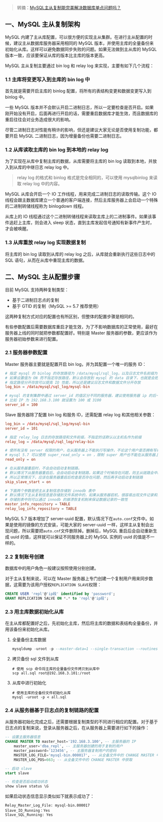 > 转摘：[MySQL主从复制能完美解决数据库单点问题吗？](https://mp.weixin.qq.com/s/GoSq5Sh6uXpK8n9qBE606g)

## 一、MySQL 主从复制架构

MySQL 内建了主从库配置，可以很方便的实现主从集群。在进行主从配置的时候，建议主从数据库服务器采用相同的 MySQL 版本，并使用主库的全量备份来初始化从库。这样可以避免数据同步失败的问题。如果无法做到主从库的 MySQL 版本一致，应该要保证从库的版本比主库的版本更高。

MySQL 主从复制主要通过 bin log 和 relay log 来实现，主要有如下几个流程：

### 1.1 主库将变更写入到主库的 bin log 中

首先就是需要开启主库的 binlog 配置，将所有的表结构变更和数据变更写入到 binlog 中。

一些 MySQL 版本并不会默认开启二进制日志，所以一定要检查是否开启。如果刚开始没有开启，后面再进行开启的话，需要重启数据库才能生效，而且数据库的重启往往会对业务造成很大的影响。

尽管二进制日志对性能有稍许的影响，但还是建议大家无论是否使用复制功能，都要开启 MySQL 二进制日志，因为增量备份也需要二进制日志。

### 1.2 从库读取主库的 bin log 到本地的 relay log

为了实现在从库中复制主库的数据，从库需要将主库的 bin log 读取到本地，并放入到从库的中继日志 relay log 中。

> relay log 的格式和 binlog 格式是完全相同的，可以使用 mysqlbinlog 来读取 relay log 中的内容。

MySQL 从库会开启一个 IO 工作线程，用来完成二进制日志的读取传输。这个 IO 线程会跟主数据库建立一个普通的客户端连接，然后主库服务器上会启动一个特殊的二进制转储线程称为 binlogdown 线程。

从库上的 IO 线程通过这个二进制转储线程来读取主库上的二进制事件。如果该事件追赶上主库，则会进入 sleep 状态，直到主库发起信号通知有新事件产生时，才会被唤醒。

### 1.3 从库重放 relay log 实现数据复制

将主库的 bin log 读取到从库的 relay log 之后，从库就会重新执行这些日志中的 SQL 语句，从而在从库中重现主库的数据。

## 二、MySQL 主从配置步骤

目前 MySQL 支持两种复制类型：

* 基于二进制日志点的复制
* 基于 GTID 的复制（MySQL >= 5.7 推荐使用）

这两种复制方式对应的配置也有所区别，但整体的配置步骤是相同的。

有些参数配置后需要数据库重启才能生效，为了不影响数据库的正常使用，最好在服务器上线的同时就把参数都配置好。特别是 Master 服务器的参数，更应该作为服务器初始参数来进行配置。

### 2.1 服务器参数配置

Master 服务器主要就是配置开启 bin log，并为其配置一个唯一的服务 ID：

```my.conf
# 指定 mysql 的 binlog 的存放路径为 /data/mysql/sql_log，以及日志文件名前缀为 mysql-bin
# 如果设置值为 ON 而不指定存放路径，默认会存放到 mysql 的 data 目录下，也就是会把日志和数据文件存放在一起
# 指定路径分开存放可以提高 IO 性能，所以还是建议日志文件和数据文件分开存放
log_bin = /data/mysql/sql_log/mysql-bin

# mysql 的复制集群中通过 server_id 的值区分不同的服务器，建议使用服务器 ip 的后一段或后两段的值进行配置
# 比如 IP 为 192.168.3.100 就设置为 100 或 3100                                                     
server_id = 100
```

Slave 服务器除了配置 bin log 和服务 ID，还需配置 relay log 和其他相关参数：

```my.conf
log_bin = /data/mysql/sql_log/mysql-bin 
server_id = 101

# 指定 relay_log 日志的存放路径和文件前缀，不指定的话默认以主机名作为前缀
relay_log = /data/mysql/sql_log/relay-bin

# 使所有没有 server 权限的用户，在从服务器上不能执行写操作，不论这个用户是否拥有写权限
# mysql 5.7 可以使用 super_read_only = on ，限制 super 用户也不能在从服务器上执行写操作
read_only = on

# 在从服务器重启时，不会自动启动复制链路。
# 默认情况下从服务器重启后，会自动启动复制链路，如果这个时候存在问题，则主从链路会中断
# 所以正常情况下，应该在服务器重启后检查是否存在问题，然后再手动启动复制链路
skip_slave_start = on

# 下面两个参数是把主从复制信息存储到 innodb 表中
# 默认情况下主从复制信息是存储到文件系统中的，如果从服务器宕机，很容易出现文件记录和实际同步信息不同的情况，
# 存储到表中则可以通过 innodb 的崩溃恢复机制来保证数据记录的一致性
master_info_repository = TABLE
relay_log_info_repository = TABLE
```

MySQL 5.7 版本增加了 server-uuid 配置，默认情况下在`auto.conf`文件中。如果是使用的镜像的方式安装，可能大家的 server-uuid 一样，这样主从复制会出现问题，所以需要把`auto.cnf`文件删除掉。删掉后，MySQL 重启后会自动重新生成 uuid 的值，这样就可以保证不同服务器上的 MySQL 实例的 uuid 的值是不一样的。

### 2.2 复制账号创建

数据库中的用户角色一般建议按照使用分别创建。

对于主从复制来说，可以在 Master 服务器上专门创建一个复制用户用来同步数据，这需要为该用户授权`REPLICATION SLAVE`权限：

```sql
CREATE USER 'repl'@'ip段' identified by 'password';
GRANT REPLICATION SALVE ON *.* to 'repl'@'ip段';
```

### 2.3 用主库数据初始化从库

在主从库都配置好之后，先初始化主库，然后将主库的数据和表结构全量备份，并用该备份来初始化从库。

1. 全量备份主库数据
    
    ```sql
    mysqldump -uroot -p --master-data=1 --single-transaction --routines --triggers --events  --all-databases > all.sql
    ```

2. 拷贝备份 sql 文件到从库

    ```shell
    # 使用 scp 命令将主库的全量备份文件拷贝到从库中
    scp all.sql root@192.168.3.101:/root
    ```

3. 从库中进行初始化

    ```shell
    # 使用主库的全备份文件初始化从库
    mysql -uroot -p < all.sql
    ```

### 2.4 从服务器基于日志点的复制链路的配置

从服务器初始化完成之后，还需要根据复制类型的不同进行相应的配置。对于基于日志点的复制来说，登录从服务器之后，在从服务器上需要进行如下的操作：

```sql
-- 设置主服务器信息
CHANGE MASTER TO master_host='192.168.3.100', -- 主服务器的 IP
    master_user='dba_repl', -- 主服务器创建的用于复制的用户
    master_password='123456', -- 主服务器复制用户的密码
    MASTER_LOG_FILE='mysql-bin.000017', -- 从全备文件中的 CHANGE MASTER 中获取
    MASTER_LOG_POS=663; -- 从全备文件中的 CHANGE MASTER 中获取

-- 启动 slave
start slave

-- 检查是否启动成功状态
show slave status \G
```

如果启动状态信息显示类似如下就表示成功了：

```
Relay_Master_Log_File: mysql-bin.000017
Slave_IO_Running：Yes
Slave_SQL_Running: Yes
```


